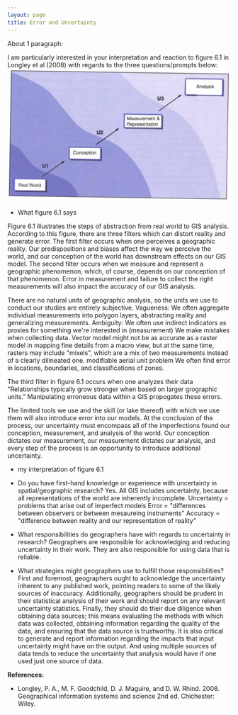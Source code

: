 ```yaml
---
layout: page
title: Error and Uncertainty
---
```

About 1 paragraph:

I am particularly interested in your interpretation and reaction to figure 6.1 in Longley et al (2008) with regards to the three questions/prompts below:
![Figure 6.1](assets/figure.png)

- What figure 6.1 says

Figure 6.1 illustrates the steps of abstraction from real world to GIS analysis.
According to this figure, there are three filters which can distort reality and generate error.
The first filter occurs when one perceives a geographic reality.
Our predispositions and biases affect the way we perceive the world, and our conception of the world has downstream effects on our GIS model.
The second filter occurs when we measure and represent a geographic phenomenon, which, of course, depends on our conception of that phenomenon.
Error in measurement and failure to collect the right measurements will also impact the accuracy of our GIS analysis.

There are no natural units of geographic analysis, so the units we use to conduct our studies are entirely subjective.
Vagueness: We often aggregate individual measurements into polygon layers, abstracting reality and generalizing measurements.
Ambiguity: We often use indirect indicators as proxies for something we're interested in (measurement)
We make mistakes when collecting data.
Vector model might not be as accurate as a raster model in mapping fine details from a macro view, but at the same time, rasters may include "mixels", which are a mix of two measurements instead of a clearly dilineated one.
modifiable aerial unit problem
We often find error in locations, boundaries, and classifications of zones.



The third filter in figure 6.1 occurs when one analyzes their data
"Relationships typically grow stronger when based on larger grographic units."
Manipulating erroneous data within a GIS propogates these errors.


The limited tools we use and the skill (or lake thereof) with which we use them will also introduce error into our models.
At the conclusion of the process, our uncertainty must encompass all of the imperfections found our conception, measurement, and analysis of the world.
Our conception dictates our measurement, our measurement dictates our analysis, and every step of the process is an opportunity to introduce additional uncertainty.

 - my interpretation of figure 6.1

- Do you have first-hand knowledge or experience with uncertainty in spatial/geographic research?
Yes. All GIS includes uncertainty, because all representations of the world are inherently incomplete.
Uncertainty = problems that arise out of imperfect models
Error = "differences between observers or between mesaureing instruments"
Accuracy = "difference between reality and our representation of reality"


- What responsibilities do geographers have with regards to uncertainty in research?
Geographers are responsible for acknowledging and reducing uncertainty in their work.
They are also responsible for using data that is reliable.

- What strategies might geographers use to fulfill those responsibilities?
First and foremost, geographers ought to acknowledge the uncertainty inherent to any published work, pointing readers to some of the likely sources of inaccuracy.
Additionally, geographers should be prudent in their statistical analysis of their work and should report on any relevant uncertainty statistics.
Finally, they should do their due diligence when obtaining data sources; this means evaluating the methods with which data was collected, obtaining information regarding the quality of the data, and ensuring that the data source is trustworthy.
It is also critical to generate and report information regarding the impacts that input uncertainty might have on the output.
And using multiple sources of data tends to reduce the uncertainty that analysis would have if one used just one source of data.


**References:**

- Longley, P. A., M. F. Goodchild, D. J. Maguire, and D. W. Rhind. 2008. Geographical information systems and science 2nd ed. Chichester: Wiley.
